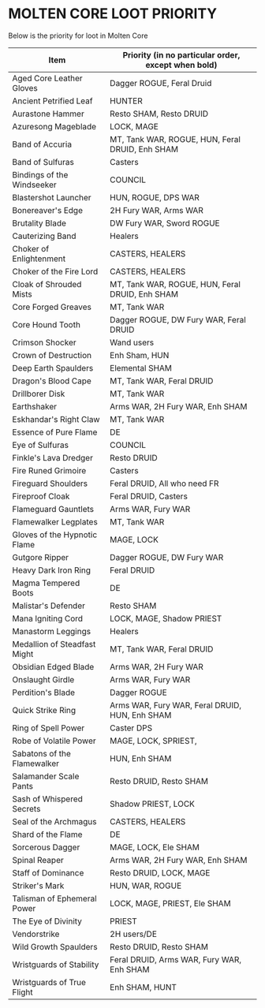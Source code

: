 # MOLTEN CORE LOOT PRIORITY
Below is the priority for loot in Molten Core

| Item                         | Priority (in no particular order, except when bold) | 
|------------------------------|-----------------------------------------------------| 
| Aged Core Leather Gloves     | Dagger ROGUE, Feral Druid                           | 
| Ancient Petrified Leaf       | HUNTER                                              | 
| Aurastone Hammer             | Resto SHAM, Resto DRUID                             | 
| Azuresong Mageblade          | LOCK, MAGE                                          | 
| Band of Accuria              | MT, Tank WAR, ROGUE, HUN, Feral DRUID, Enh SHAM     | 
| Band of Sulfuras             | Casters                                             | 
| Bindings of the Windseeker   | COUNCIL                                             | 
| Blastershot Launcher         | HUN, ROGUE, DPS WAR                                 | 
| Bonereaver's Edge            | 2H Fury WAR, Arms WAR                               | 
| Brutality Blade              | DW Fury WAR, Sword ROGUE                            | 
| Cauterizing Band             | Healers                                             | 
| Choker of Enlightenment      | CASTERS, HEALERS                                    | 
| Choker of the Fire Lord      | CASTERS, HEALERS                                    | 
| Cloak of Shrouded Mists      | MT, Tank WAR, ROGUE, HUN, Feral DRUID, Enh SHAM     | 
| Core Forged Greaves          | MT, Tank WAR                                        | 
| Core Hound Tooth             | Dagger ROGUE, DW Fury WAR, Feral DRUID              | 
| Crimson Shocker              | Wand users                                          | 
| Crown of Destruction         | Enh Sham, HUN                                       | 
| Deep Earth Spaulders         | Elemental SHAM                                      | 
| Dragon's Blood Cape          | MT, Tank WAR, Feral DRUID                           | 
| Drillborer Disk              | MT, Tank WAR                                        | 
| Earthshaker                  | Arms WAR, 2H Fury WAR, Enh SHAM                     | 
| Eskhandar's Right Claw       | MT, Tank WAR                                        | 
| Essence of Pure Flame        | DE                                                  | 
| Eye of Sulfuras              | COUNCIL                                             | 
| Finkle's Lava Dredger        | Resto DRUID                                         | 
| Fire Runed Grimoire          | Casters                                             | 
| Fireguard Shoulders          | Feral DRUID, All who need FR                        | 
| Fireproof Cloak              | Feral DRUID, Casters                                | 
| Flameguard Gauntlets         | Arms WAR, Fury WAR                                  | 
| Flamewalker Legplates        | MT, Tank WAR                                        | 
| Gloves of the Hypnotic Flame | MAGE, LOCK                                          | 
| Gutgore Ripper               | Dagger ROGUE, DW Fury WAR                           | 
| Heavy Dark Iron Ring         | Feral DRUID                                         | 
| Magma Tempered Boots         | DE                                                  | 
| Malistar's Defender          | Resto SHAM                                          | 
| Mana Igniting Cord           | LOCK, MAGE, Shadow PRIEST                           | 
| Manastorm Leggings           | Healers                                             | 
| Medallion of Steadfast Might | MT, Tank WAR, Feral DRUID                           | 
| Obsidian Edged Blade         | Arms WAR, 2H Fury WAR                               | 
| Onslaught Girdle             | Arms WAR, Fury WAR                                  | 
| Perdition's Blade            | Dagger ROGUE                                        | 
| Quick Strike Ring            | Arms WAR, Fury WAR, Feral DRUID, HUN, Enh SHAM      | 
| Ring of Spell Power          | Caster DPS                                          | 
| Robe of Volatile Power       | MAGE, LOCK, SPRIEST,                                | 
| Sabatons of the Flamewalker  | HUN, Enh SHAM                                       | 
| Salamander Scale Pants       | Resto DRUID, Resto SHAM                             | 
| Sash of Whispered Secrets    | Shadow PRIEST, LOCK                                 | 
| Seal of the Archmagus        | CASTERS, HEALERS                                    | 
| Shard of the Flame           | DE                                                  | 
| Sorcerous Dagger             | MAGE, LOCK, Ele SHAM                                | 
| Spinal Reaper                | Arms WAR, 2H Fury WAR, Enh SHAM                     | 
| Staff of Dominance           | Resto DRUID, LOCK, MAGE                             | 
| Striker's Mark               | HUN, WAR, ROGUE                                     | 
| Talisman of Ephemeral Power  | LOCK, MAGE, PRIEST, Ele SHAM                        | 
| The Eye of Divinity          | PRIEST                                              | 
| Vendorstrike                 | 2H users/DE                                         | 
| Wild Growth Spaulders        | Resto DRUID, Resto SHAM                             | 
| Wristguards of Stability     | Feral DRUID, Arms WAR, Fury WAR, Enh SHAM           | 
| Wristguards of True Flight   | Enh SHAM, HUNT                                      | 
